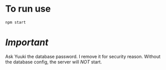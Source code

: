 # To run use
```npm start```
# *Important*
Ask Yuuki the database password. I remove it for security reason.
Without the database config, the server will *NOT* start.
